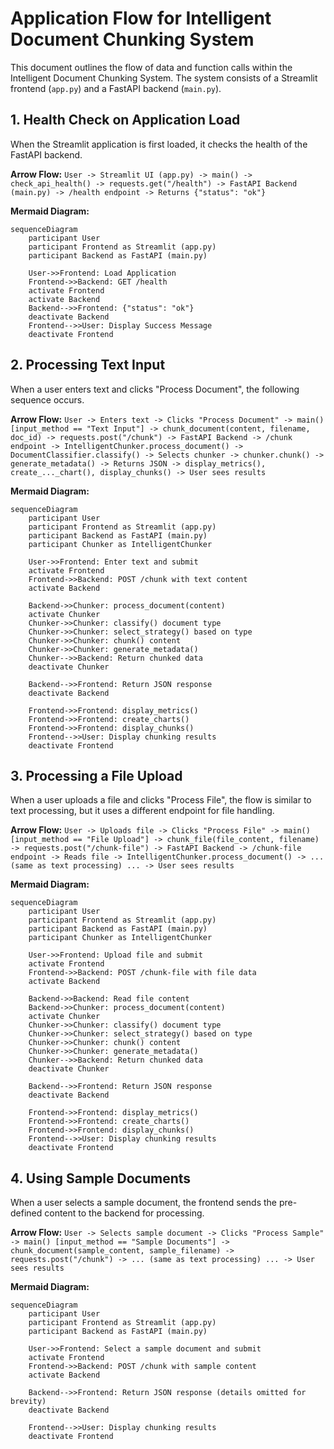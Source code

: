 # Application Flow for Intelligent Document Chunking System

This document outlines the flow of data and function calls within the Intelligent Document Chunking System. The system consists of a Streamlit frontend (`app.py`) and a FastAPI backend (`main.py`).

## 1. Health Check on Application Load

When the Streamlit application is first loaded, it checks the health of the FastAPI backend.

**Arrow Flow:**
`User -> Streamlit UI (app.py) -> main() -> check_api_health() -> requests.get("/health") -> FastAPI Backend (main.py) -> /health endpoint -> Returns {"status": "ok"}`

**Mermaid Diagram:**
```mermaid
sequenceDiagram
    participant User
    participant Frontend as Streamlit (app.py)
    participant Backend as FastAPI (main.py)

    User->>Frontend: Load Application
    Frontend->>Backend: GET /health
    activate Frontend
    activate Backend
    Backend-->>Frontend: {"status": "ok"}
    deactivate Backend
    Frontend-->>User: Display Success Message
    deactivate Frontend
```

## 2. Processing Text Input

When a user enters text and clicks "Process Document", the following sequence occurs.

**Arrow Flow:**
`User -> Enters text -> Clicks "Process Document" -> main() [input_method == "Text Input"] -> chunk_document(content, filename, doc_id) -> requests.post("/chunk") -> FastAPI Backend -> /chunk endpoint -> IntelligentChunker.process_document() -> DocumentClassifier.classify() -> Selects chunker -> chunker.chunk() -> generate_metadata() -> Returns JSON -> display_metrics(), create_..._chart(), display_chunks() -> User sees results`

**Mermaid Diagram:**
```mermaid
sequenceDiagram
    participant User
    participant Frontend as Streamlit (app.py)
    participant Backend as FastAPI (main.py)
    participant Chunker as IntelligentChunker

    User->>Frontend: Enter text and submit
    activate Frontend
    Frontend->>Backend: POST /chunk with text content
    activate Backend

    Backend->>Chunker: process_document(content)
    activate Chunker
    Chunker->>Chunker: classify() document type
    Chunker->>Chunker: select_strategy() based on type
    Chunker->>Chunker: chunk() content
    Chunker->>Chunker: generate_metadata()
    Chunker-->>Backend: Return chunked data
    deactivate Chunker

    Backend-->>Frontend: Return JSON response
    deactivate Backend

    Frontend->>Frontend: display_metrics()
    Frontend->>Frontend: create_charts()
    Frontend->>Frontend: display_chunks()
    Frontend-->>User: Display chunking results
    deactivate Frontend
```

## 3. Processing a File Upload

When a user uploads a file and clicks "Process File", the flow is similar to text processing, but it uses a different endpoint for file handling.

**Arrow Flow:**
`User -> Uploads file -> Clicks "Process File" -> main() [input_method == "File Upload"] -> chunk_file(file_content, filename) -> requests.post("/chunk-file") -> FastAPI Backend -> /chunk-file endpoint -> Reads file -> IntelligentChunker.process_document() -> ... (same as text processing) ... -> User sees results`

**Mermaid Diagram:**
```mermaid
sequenceDiagram
    participant User
    participant Frontend as Streamlit (app.py)
    participant Backend as FastAPI (main.py)
    participant Chunker as IntelligentChunker

    User->>Frontend: Upload file and submit
    activate Frontend
    Frontend->>Backend: POST /chunk-file with file data
    activate Backend

    Backend->>Backend: Read file content
    Backend->>Chunker: process_document(content)
    activate Chunker
    Chunker->>Chunker: classify() document type
    Chunker->>Chunker: select_strategy() based on type
    Chunker->>Chunker: chunk() content
    Chunker->>Chunker: generate_metadata()
    Chunker-->>Backend: Return chunked data
    deactivate Chunker

    Backend-->>Frontend: Return JSON response
    deactivate Backend

    Frontend->>Frontend: display_metrics()
    Frontend->>Frontend: create_charts()
    Frontend->>Frontend: display_chunks()
    Frontend-->>User: Display chunking results
    deactivate Frontend
```

## 4. Using Sample Documents

When a user selects a sample document, the frontend sends the pre-defined content to the backend for processing.

**Arrow Flow:**
`User -> Selects sample document -> Clicks "Process Sample" -> main() [input_method == "Sample Documents"] -> chunk_document(sample_content, sample_filename) -> requests.post("/chunk") -> ... (same as text processing) ... -> User sees results`

**Mermaid Diagram:**
```mermaid
sequenceDiagram
    participant User
    participant Frontend as Streamlit (app.py)
    participant Backend as FastAPI (main.py)

    User->>Frontend: Select a sample document and submit
    activate Frontend
    Frontend->>Backend: POST /chunk with sample content
    activate Backend

    Backend-->>Frontend: Return JSON response (details omitted for brevity)
    deactivate Backend

    Frontend-->>User: Display chunking results
    deactivate Frontend
```
